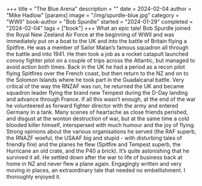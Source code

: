 +++
title = "The Blue Arena"
description = ""
date = 2024-02-04
author = "Mike Hadlow"
[params]
    image = "/img/spurdle-blue.jpg"
    category = "WWII"
    book-author = "Bob Spurdle"
    started = "2024-01-29"
    completed = "2024-02-04"
    tags = ["book"]
+++
What an epic tale! Bob Spurdle joined the Royal New Zeeland Air Force at the beginning of WWII and was immediately put on a boat to the UK and into the battle of Britain flying a Spitfire. He was a member of Sailor Malan’s famous squadron all through the battle and into 1941. He then took a job as a rocket catapult launched convoy fighter pilot on a couple of trips across the Atlantic, but managed to avoid action both times. Back in the UK he had a period as a recon pilot flying Spitfires over the French coast, but then return to the NZ and on to the Solomon Islands where he took part in the Guadalcanal battle. Very critical of the way the RNZAF was run, he returned the UK and became squadron leader flying the brand new Tempest during the D-Day landing and advance through France. If all this wasn’t enough, at the end of the war he volunteered as forward fighter director with the army and entered Germany in a tank. Many scenes of heartache as close friends perished, and disgust at the wonton destruction of war, but at the same time a cold blooded killer himself, interspersed with much humour and the joy of flying. Strong opinions about the various organisations he served (the RAF superb, the RNAZF woeful, the USAAF big and stupid - with disturbing tales of friendly fire) and the planes he flew (Spitfire and Tempest superb, the Hurricane an old crate, and the P40 a brick). It’s quite astonishing that he survived it all. He settled down after the war to life of business back at home in NZ and never flew a plane again. Engagingly written and very moving in places, an extraordinary tale that needed no embellishment. I thoroughly enjoyed it.
